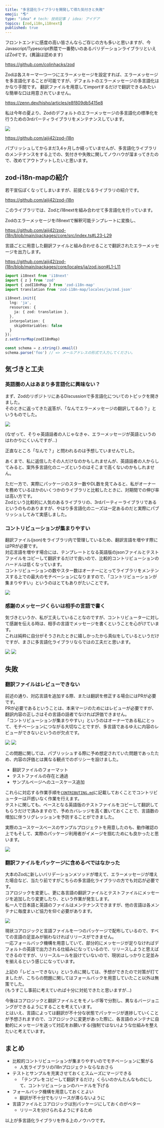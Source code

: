 ```yaml
---
title: "多言語化ライブラリを開発して得た気付きと失敗"
emoji: "🌎"
type: "idea" # tech: 技術記事 / idea: アイデア
topics: [zod,i18n,i18next]
published: true
---
```


フロントエンドに感度の高い皆さんならご存じの方も多いと思いますが、今Javascript/Typescript界隈で一番勢いのあるバリデーションライブラリといえばZodです。(異論は認めます)

https://github.com/colinhacks/zod

Zodは各スキーマ一つ一つにエラーメッセージを設定すれば、エラーメッセージを多言語化することが可能ですが、デフォルトのエラーメッセージの多言語化はかなり手間です。
翻訳ファイルを用意してimportするだけで翻訳できるみたいな簡単な口は用意されていません。

https://zenn.dev/hisho/articles/e8f809db5415e8

私は今年の夏より、Zodのデフォルトのエラーメッセージの多言語化の標準化を行うための3rdパーティライブラリをメンテナンスしています。

![](https://raw.githubusercontent.com/aiji42/zod-i18n/main/images/hero.png)

https://github.com/aiji42/zod-i18n

パブリッシュしてからまだ3,4ヶ月しか経っていませんが、多言語化ライブラリのメンテナンスをする上での、気付きや失敗に関してノウハウが溜まってきたので、改めてアウトプットしたいと思います。

## zod-i18n-mapの紹介

若干宣伝ぽくなってしまいますが、前提となるライブラリの紹介です。

https://github.com/aiji42/zod-i18n

このライブラリでは、Zodとi18nextを組み合わせて多言語化を行っています。  

Zodのエラーメッセージをi18nextで解釈可能テンプレートに変換し、

https://github.com/aiji42/zod-i18n/blob/main/packages/core/src/index.ts#L23-L29

言語ごとに用意した翻訳ファイルと組み合わせることで翻訳されたエラーメッセージを出力します。

https://github.com/aiji42/zod-i18n/blob/main/packages/core/locales/ja/zod.json#L1-L11

```ts
import i18next from 'i18next'
import { z } from 'zod'
import { zodI18nMap } from 'zod-i18n-map'
import translation from 'zod-i18n-map/locales/ja/zod.json'

i18next.init({
  lng: 'ja',
  resources: {
    ja: { zod: translation },
  },
  interpolation: {
    skipOnVariables: false
  }
});
z.setErrorMap(zodI18nMap)

const schema = z.string().email()
schema.parse('foo') // => メールアドレスの形式で入力してください。
```

## 気づきと工夫

### 英語圏の人はあまり多言語化に興味ない？

まず、ZodのリポジトリにあるDiscussionで多言語化についてのトピックを開きました。  
そのときに返ってきた返答が、「なんでエラーメッセージの翻訳してるの？」というものでした。

![](/images/zod-i18n-discussions.png)

(なぜって、そりゃ英語話者の人じゃなきゃ、エラーメッセージが英語というのはわかりにくいんですが...)

正直なところ「なんで？」と問われるのは予想していませんでした。

あくまで、私に返信したその人だけなのかもしれませんが、英語話者の人からしてみると、案外多言語化のニーズというのはそこまで高くないのかもしれません。

ただ一方で、実際にパッケージのスター数やDL数を見てみると、私がオーナーを務めているほかのいくつかのライブラリと比較したときに、対期間での伸び率は高い方です。  
Zodという比較的に人気のあるライブラリの、3rdパーティーライブラリであるというのものありますが、やはり多言語化のニーズは一定あるのだと実際にパブリッシュしてみて実感しました。

### コントリビューションが集まりやすい

翻訳ファイル(json)をライブラリ内で管理しているため、翻訳言語を増やす際にはPRが必要です。  
対応言語を増やす場合には、テンプレートとなる英語版のjsonファイルとテストファイルをコピーして翻訳するだけで良いので、比較的コントリビューションのハードルは低くなっています。  
コントリビューションの数やスター数はオーナーにとってライブラリをメンテンスする上での最大のモチベーションになりますので、「コントリビューションが集まりやすい」というのはとてもありがたいことです。

![](/images/zod-i18n-prs.png)

### 感謝のメッセージくらいは相手の言語で書く

気づきというか、私が工夫していることなのですが、コントリビューターに対して感謝を伝える時は、相手の言語でメッセージを書くということを心がけています。  
これは純粋に自分がそうされたときに嬉しかったから真似をしているというだけですが、まさに多言語化ライブラリならではの工夫だと思います。

![](/images/zod-i18n-thanks1.png)
![](/images/zod-i18n-thanks2.png)

## 失敗

### 翻訳ファイルはレビューできない

前述の通り、対応言語を追加する際、または翻訳を修正する場合にはPRが必要です。  
PRが必要であるということは、本来マージのためにはレビューが必要ですが、翻訳内容の正しさはその言語の話者でなければ評価できません。  
「コントリビューションが集まりやすい」というのはオーナーである私にとって、モチベーションにつながる大切なことですが、多言語であるゆえに内容のレビューができないというのが欠点です。

![](/images/zod-i18n-ar.png)
![](/images/zod-i18m-zh-CN.png)

この問題に関しては、パブリッシュする際に予め想定されていた問題であったため、内容の評価とは異なる観点でのポリシーを設けました。
- 翻訳ファイルのフォーマット
- テストファイルの存在と通過
- サンプルページへのユースケース追加

これらに対応する作業手順を[`CONTRIBUTING.md`](https://github.com/aiji42/zod-i18n/blob/main/CONTRIBUTING.md)に記載しておくことでコントリビューターは戸惑いなく作業を行えます。  
テストに関しても、ベースとなる英語版のテストファイルをコピーして翻訳してもらうだけで済みますので、予めカバレッジを高く置いておくことで、言語数の増加に伴うリグレッションを予防することができました。  

実際のユースケースベースのサンプルプロジェクトを用意したのも、動作確認の上でもそして、実際のパッケージ利用者がイメージを掴むためにも良かったと思います。

![](/images/zod-i18n-example.png)

### 翻訳ファイルをパッケージに含めるべではなかった

大本のZodに新しいバリデーションメソッドが増えて、エラーメッセージが増えた場合など、当たり前ですがこちらの多言語化ライブラリの方でも対応が必要です。  
コアロジックを変更し、更に各言語の翻訳ファイルとテストファイルにメッセージを追加したり変更したり、という作業が発生します。  
私一人で日本語と英語のファイルはメンテナンスできますが、他の言語は各メンテナに毎度まいど協力を仰ぐ必要があります。  

![](/images/zod-i18n-transrate-request.png)

現状コアロジックと言語ファイルを一つのパッケージで配布しているので、すべての言語の足並みが揃わなければリリースができません。  
一応フォールバック機構を用意していて、部分的にメッセージが足りなければデフォルトの英語で出力される仕組みになっているので、リリースしようと思えばできるのですが、リリースルールを設けていないので、現状はしっかりと足並みを揃えるという感じになっています。

上記の「レビューできない」という点に関しては、予想ができたので対策が打てましたが、こちらの問題に関してはフォールバックを用意していたこと以外は無策でした。    
(もうすこし事前に考えていれば十分に対処できたと思いますが...)

今後はコアロジックと翻訳ファイルとをモノレポ等で分割し、異なるバージョニングができるようにすることを考えています。  
とはいえ、言語によっては翻訳が不十分な状態でパッケージが進捗していくことが予想されますので、コアロジックに変更があった際に、各言語のメンテナに自動的にメッセージを送って対応をお願いする(強制ではない)ような仕組みを整えたいと考えています。

## まとめ

- 比較的コントリビューションが集まりやすいのでモチベーションに繋がる
    - 人気ライブラリのi18nプロジェクトならなおさら
- テストとサンプルを充実させておくとスムーズにマージできる
    - 「テンプレをコピーして翻訳するだけ」くらいのかんたんなものにして、コントリビューションのハードルを下げる
- フォールバック機構を用意しておくとよい
    - 翻訳が不十分でもリリースが滞らないように
- 言語ファイルとコアロジックは別パッケージにしておくのがベター
    - リリースを分けられるようにするため

以上が多言語化ライブラリを作る上のノウハウです。